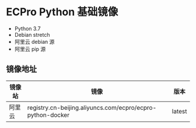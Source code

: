 # ECPro Python 基础镜像

* Python 3.7
* Debian stretch
* 阿里云 debian 源
* 阿里云 pip 源


## 镜像地址

| 镜像站 | 镜像 | 版本 |
|-------|------|-----|
| 阿里云 | registry.cn-beijing.aliyuncs.com/ecpro/ecpro-python-docker | latest |